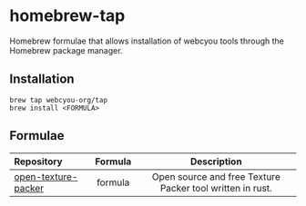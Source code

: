 # homebrew-tap

Homebrew formulae that allows installation of webcyou tools through the Homebrew package manager.


## Installation

```
brew tap webcyou-org/tap
brew install <FORMULA>
```

## Formulae

| Repository              |   Formula   | Description |
|:------------------------|:-----------:|:-----------:|
| [open-texture-packer](https://github.com/webcyou-org/open-texture-packer) | formula  | Open source and free Texture Packer tool written in rust. |

